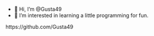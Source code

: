 - 👋 Hi, I’m @Gusta49
- 👀 I’m interested in learning a little programming for fun.

<!---
@Gusta49 is a ✨ special ✨ repository because its `README.md` (this file) appears on your GitHub profile.
You can click the Preview link to take a look at your changes.
---> https://github.com/Gusta49
